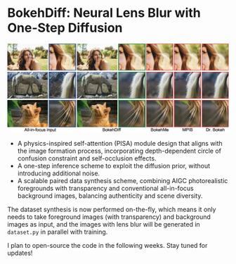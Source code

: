 # BokehDiff: Neural Lens Blur with One-Step Diffusion

![45 Teaser](banner/45-teaser.jpg)
![13 Teaser](banner/13-teaser.jpg)
![0 Teaser](banner/0-teaser.jpg)

- A physics-inspired self-attention (PISA) module design that aligns with the image formation process, incorporating depth-dependent circle of confusion constraint and self-occlusion effects. 
- A one-step inference scheme to exploit the diffusion prior, without introducing additional noise.
- A scalable paired data synthesis scheme, combining AIGC photorealistic foregrounds with transparency and conventional all-in-focus background images, balancing authenticity and scene diversity.

The dataset synthesis is now performed on-the-fly, which means it only needs to take foreground images (with transparency) and background images as input, and the images with lens blur will be generated in `dataset.py` in parallel with training.

I plan to open-source the code in the following weeks. Stay tuned for updates!